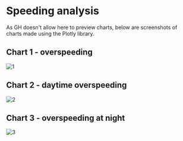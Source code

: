 # Speeding analysis

As GH doesn't allow here to preview charts, below are screenshots of charts made using the Plotly library.

## **Chart 1 - overspeeding**
![1](https://user-images.githubusercontent.com/76869717/170342259-d01915ed-509d-4678-9c73-27857e43ed7b.png)

## **Chart 2 - daytime overspeeding**
![2](https://user-images.githubusercontent.com/76869717/170342265-cc91dafb-e97d-4da7-8a37-d43f0b93bf33.png)

## **Chart 3 - overspeeding at night**
![3](https://user-images.githubusercontent.com/76869717/170342267-65c32607-2b5e-4557-bf9d-ed640e29379f.png)

